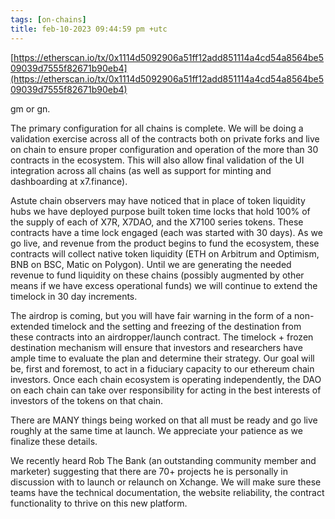 ```yaml
---
tags: [on-chains]
title: feb-10-2023 09:44:59 pm +utc
---
```


[https://etherscan.io/tx/0x1114d5092906a51ff12add851114a4cd54a8564be509039d7555f82671b90eb4](https://etherscan.io/tx/0x1114d5092906a51ff12add851114a4cd54a8564be509039d7555f82671b90eb4)

gm or gn.

The primary configuration for all chains is complete. We will be doing a validation exercise across all of the contracts both on private forks and live on chain to ensure proper configuration and operation of the more than 30 contracts in the ecosystem. This will also allow final validation of the UI integration across all chains (as well as support for minting and dashboarding at x7.finance).

Astute chain observers may have noticed that in place of token liquidity hubs we have deployed purpose built token time locks that hold 100% of the supply of each of X7R, X7DAO, and the X7100 series tokens. These contracts have a time lock engaged (each was started with 30 days). As we go live, and revenue from the product begins to fund the ecosystem, these contracts will collect native token liquidity (ETH on Arbitrum and Optimism, BNB on BSC, Matic on Polygon). Until we are generating the needed revenue to fund liquidity on these chains (possibly augmented by other means if we have excess operational funds) we will continue to extend the timelock in 30 day increments.

The airdrop is coming, but you will have fair warning in the form of a non-extended timelock and the setting and freezing of the destination from these contracts into an airdropper/launch contract. The timelock + frozen destination mechanism will ensure that investors and researchers have ample time to evaluate the plan and determine their strategy. Our goal will be, first and foremost, to act in a fiduciary capacity to our ethereum chain investors. Once each chain ecosystem is operating independently, the DAO on each chain can take over responsibility for acting in the best interests of investors of the tokens on that chain.

There are MANY things being worked on that all must be ready and go live roughly at the same time at launch. We appreciate your patience as we finalize these details.

We recently heard Rob The Bank (an outstanding community member and marketer) suggesting that there are 70+ projects he is personally in discussion with to launch or relaunch on Xchange. We will make sure these teams have the technical documentation, the website reliability, the contract functionality to thrive on this new platform.
